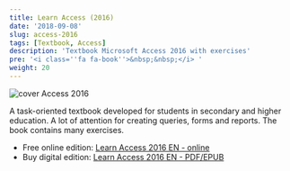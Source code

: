 ```yaml
---
title: Learn Access (2016)
date: '2018-09-08'
slug: access-2016
tags: [Textbook, Access]
description: 'Textbook Microsoft Access 2016 with exercises'
pre: '<i class=''fa fa-book''>&nbsp;&nbsp;</i> '
weight: 20
---
```


![cover Access 2016](/images/cover_access_en_h120.png)

A task-oriented textbook developed for students in secondary and higher education. A lot of attention for creating queries, forms and reports. The book contains many exercises.

-  Free online edition: [Learn Access 2016 EN - online](https://learnaccess.netlify.com)
-  Buy digital edition: [Learn Access 2016 EN -  PDF/EPUB](https://gum.co/deAkp)
